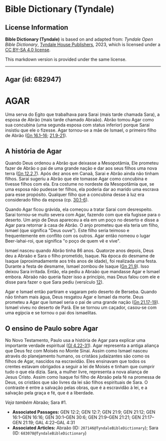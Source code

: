 # Bible Dictionary (Tyndale)

## License Information

**Bible Dictionary (Tyndale)** is based on and adapted from: _Tyndale Open Bible Dictionary_, [Tyndale House Publishers](https://tyndaleopenresources.com/), 2023, which is licensed under a [CC BY-SA 4.0 license](https://creativecommons.org/licenses/by-sa/4.0/legalcode.en).

This markdown version is provided under the same license.



--------------------------------

## Agar (id: 682947)

AGAR
====

Uma serva do Egito que trabalhava para Sarai (mais tarde chamada Sara), a esposa de Abrão (mais tarde chamado Abraão). Abrão tomou Agar como sua concubina (uma segunda esposa com status inferior) porque Sarai insistiu que ele o fizesse. Agar tornou\-se a mãe de Ismael, o primeiro filho de Abrão ([Gn 16\.1–16](https://ref.ly/Gen16:1-Gen16:16); [21\.9](https://ref.ly/Gen21:9-Gen21:21)[\-](https://ref.ly/Gen16:1-Gen16:16)[21](https://ref.ly/Gen21:9-Gen21:21)).

A história de Agar
------------------

Quando Deus ordenou a Abrão que deixasse a Mesopotâmia, Ele prometeu fazer de Abrão o pai de uma grande nação e dar aos seus filhos uma nova terra ([Gn 12\.2,7](https://ref.ly/Gen12:2,Gen12:7)). Após dez anos em Canaã, Sarai e Abrão ainda não tinham filhos. Sarai sugeriu a Abrão que ele tomasse Agar como concubina e tivesse filhos com ela. Era costume no nordeste da Mesopotâmia que, se uma esposa não pudesse ter filhos, ela poderia dar ao marido uma escrava para esse propósito. Qualquer filho que a concubina desse à luz era considerado filho da esposa (cp. [30\.1](https://ref.ly/Gen30:1-Gen30:6)[\-](https://ref.ly/Gen16:1-Gen16:16)[6](https://ref.ly/Gen30:1-Gen30:6)).

Quando Agar ficou grávida, ela começou a tratar Sarai com desrespeito. Sarai tornou\-se muito severa com Agar, fazendo com que ela fugisse para o deserto. Um anjo de Deus apareceu a ela em um poço no deserto e disse a Agar para retornar à casa de Abrão. O anjo prometeu que ela teria um filho, Ismael (que significa "Deus ouve"). Este filho seria teimoso e frequentemente em conflito com os outros. Agar então nomeou o lugar Beer\-lahai\-roi, que significa "o poço de quem vê e vive".

Ismael nasceu quando Abrão tinha 86 anos. Quatorze anos depois, Deus deu a Abraão e Sara o filho prometido, Isaque. Na época do desmame de Isaque (aproximadamente aos três anos de idade), foi realizada uma festa. Durante a festa de desmame, Ismael zombou de Isaque ([Gn 21\.9](https://ref.ly/Gen21:9)). Isso deixou Sara irritada. Então, ela pediu a Abraão que mandasse Agar e Ismael embora. Abraão não queria fazer isso a princípio, mas Deus falou com ele e disse para fazer o que Sara pediu (versículo [12](https://ref.ly/Gen21:12)).

Agar e Ismael então partiram e vagaram pelo deserto de Berseba. Quando não tinham mais água, Deus resgatou Agar e Ismael da morte. Deus prometeu a Agar que Ismael seria o pai de uma grande nação ([Gn 21\.17](https://ref.ly/Gen21:17-Gen21:19)[\-](https://ref.ly/Gen16:1-Gen16:16)[19](https://ref.ly/Gen21:17-Gen21:19)). Ismael viveu no deserto de Parã. Ele se tornou um caçador, casou\-se com uma egípcia e se tornou o pai dos ismaelitas.

O ensino de Paulo sobre Agar
----------------------------

No Novo Testamento, Paulo usa a história de Agar para explicar uma importante verdade espiritual ([Gl 4\.22](https://ref.ly/Gal4:22-Gal4:31)[\-](https://ref.ly/Gen16:1-Gen16:16)[31](https://ref.ly/Gal4:22-Gal4:31)). Agar representa a antiga aliança que Deus fez com Moisés no Monte Sinai. Assim como Ismael nasceu através do planejamento humano, os cristãos judaizantes são como os filhos de Agar, nascidos na escravidão. Eles ensinavam que todos os crentes estavam obrigados a seguir a lei de Moisés e tinham que cumprir tudo o que ela dizia. Sara, a mulher livre, representa a nova aliança de Jesus Cristo. Assim como Isaque foi filho de Abraão pela fé na promessa de Deus, os cristãos que são livres da lei são filhos espirituais de Sara. O contraste é entre a salvação pelas obras, que é a escravidão à lei, e a salvação pela graça e fé, que é a liberdade.

*Veja também* Abraão; Sara \#1.

* **Associated Passages:** GEN 12:2; GEN 12:7; GEN 21:9; GEN 21:12; GEN 16:1–GEN 16:16; GEN 30:1–GEN 30:6; GEN 21:9–GEN 21:21; GEN 21:17–GEN 21:19; GAL 4:22–GAL 4:31
* **Associated Articles:** Abraão (ID: `207146@TyndaleBibleDictionary`); Sara (ID: `683078@TyndaleBibleDictionary`)

